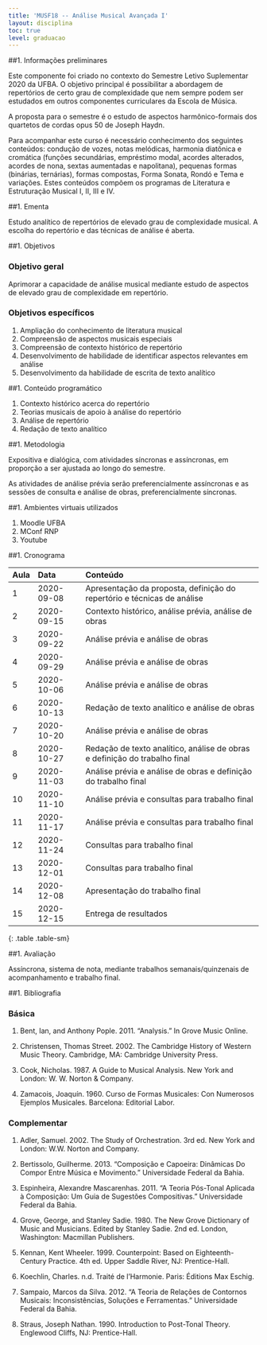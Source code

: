 ```yaml
---
title: 'MUSF18 -- Análise Musical Avançada I'
layout: disciplina
toc: true
level: graduacao
---
```


##1. Informações preliminares

Este componente foi criado no contexto do Semestre Letivo Suplementar
2020 da UFBA. O objetivo principal é possibilitar a abordagem de
repertórios de certo grau de complexidade que nem sempre podem ser
estudados em outros componentes curriculares da Escola de Música.

A proposta para o semestre é o estudo de aspectos harmônico-formais
dos quartetos de cordas opus 50 de Joseph Haydn.

Para acompanhar este curso é necessário conhecimento dos seguintes
conteúdos: condução de vozes, notas melódicas, harmonia diatônica e
cromática (funções secundárias, empréstimo modal, acordes alterados,
acordes de nona, sextas aumentadas e napolitana), pequenas formas
(binárias, ternárias), formas compostas, Forma Sonata, Rondó e Tema e
variações. Estes conteúdos compõem os programas de Literatura e
Estruturação Musical I, II, III e IV.

##1. Ementa

Estudo analítico de repertórios de elevado grau de complexidade
musical. A escolha do repertório e das técnicas de análise é aberta.

##1. Objetivos

### Objetivo geral

Aprimorar a capacidade de análise musical mediante estudo de aspectos de elevado grau de complexidade em repertório.

### Objetivos específicos

1. Ampliação do conhecimento de literatura musical
2. Compreensão de aspectos musicais especiais
3. Compreensão de contexto histórico de repertório
4. Desenvolvimento de habilidade de identificar aspectos relevantes em análise
5. Desenvolvimento da habilidade de escrita de texto analítico

##1. Conteúdo programático

1. Contexto histórico acerca do repertório
1. Teorias musicais de apoio à análise do repertório
1. Análise de repertório
1. Redação de texto analítico

##1. Metodologia

Expositiva e dialógica, com atividades síncronas e assíncronas, em
proporção a ser ajustada ao longo do semestre.

As atividades de análise prévia serão preferencialmente assíncronas e
as sessões de consulta e análise de obras, preferencialmente
síncronas.

##1. Ambientes virtuais utilizados

1. Moodle UFBA
1. MConf RNP
1. Youtube

##1. Cronograma

| Aula | Data       | Conteúdo                                                                   |
|:-----|:-----------|:---------------------------------------------------------------------------|
| 1    | 2020-09-08 | Apresentação da proposta, definição do repertório e técnicas de análise    |
| 2    | 2020-09-15 | Contexto histórico, análise prévia, análise de obras                       |
| 3    | 2020-09-22 | Análise prévia e análise de obras                                          |
| 4    | 2020-09-29 | Análise prévia e análise de obras                                          |
| 5    | 2020-10-06 | Análise prévia e análise de obras                                          |
| 6    | 2020-10-13 | Redação de texto analítico e análise de obras                              |
| 7    | 2020-10-20 | Análise prévia e análise de obras                                          |
| 8    | 2020-10-27 | Redação de texto analítico, análise de obras e definição do trabalho final |
| 9    | 2020-11-03 | Análise prévia e análise de obras e definição do trabalho final            |
| 10   | 2020-11-10 | Análise prévia e consultas para trabalho final                             |
| 11   | 2020-11-17 | Análise prévia e consultas para trabalho final                             |
| 12   | 2020-11-24 | Consultas para trabalho final                                              |
| 13   | 2020-12-01 | Consultas para trabalho final                                              |
| 14   | 2020-12-08 | Apresentação do trabalho final                                             |
| 15   | 2020-12-15 | Entrega de resultados                                                      |
{: .table .table-sm}

##1. Avaliação

Assíncrona, sistema de nota, mediante trabalhos semanais/quinzenais de
acompanhamento e trabalho final.

<!-- ##1. Trabalhos -->

<!-- ##1. Recursos disponíveis -->

<!-- ##1. Links -->

##1. Bibliografia

### Básica

1. Bent, Ian, and Anthony Pople. 2011. “Analysis.” In Grove Music
   Online.

1. Christensen, Thomas Street. 2002. The Cambridge History of Western
   Music Theory. Cambridge, MA: Cambridge University Press.

1. Cook, Nicholas. 1987. A Guide to Musical Analysis. New York and
   London: W. W. Norton & Company.

1. Zamacois, Joaquín. 1960. Curso de Formas Musicales: Con Numerosos
   Ejemplos Musicales. Barcelona: Editorial Labor.

### Complementar

1. Adler, Samuel. 2002. The Study of Orchestration. 3rd ed. New York
   and London: W.W. Norton and Company.

1. Bertissolo, Guilherme. 2013. “Composição e Capoeira: Dinâmicas Do
   Compor Entre Música e Movimento.” Universidade Federal da Bahia.

1. Espinheira, Alexandre Mascarenhas. 2011. “A Teoria Pós-Tonal
   Aplicada à Composição: Um Guia de Sugestões Compositivas.”
   Universidade Federal da Bahia.

1. Grove, George, and Stanley Sadie. 1980. The New Grove Dictionary of
   Music and Musicians. Edited by Stanley Sadie. 2nd ed. London,
   Washington: Macmillan Publishers.

1. Kennan, Kent Wheeler. 1999. Counterpoint: Based on
   Eighteenth-Century Practice. 4th ed. Upper Saddle River, NJ:
   Prentice-Hall.

1. Koechlin, Charles. n.d. Traité de l’Harmonie. Paris: Éditions Max
   Eschig.

1. Sampaio, Marcos da Silva. 2012. “A Teoria de Relações de Contornos
   Musicais: Inconsistências, Soluções e Ferramentas.” Universidade
   Federal da Bahia.

1. Straus, Joseph Nathan. 1990. Introduction to Post-Tonal
   Theory. Englewood Cliffs, NJ: Prentice-Hall.
